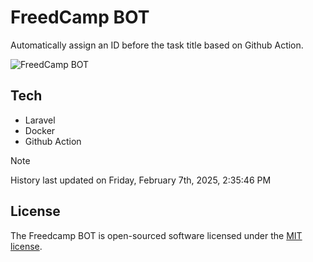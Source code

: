 # FreedCamp BOT

Automatically assign an ID before the task title based on Github Action.

![FreedCamp BOT](https://repository-images.githubusercontent.com/737932867/7d34798b-2680-471c-b089-a78a718d3d6a)

## Tech

- Laravel
- Docker
- Github Action

> [!NOTE]  
> History last updated on Friday, February 7th, 2025, 2:35:46 PM

## License

The Freedcamp BOT is open-sourced software licensed under the [MIT license](https://opensource.org/licenses/MIT).
